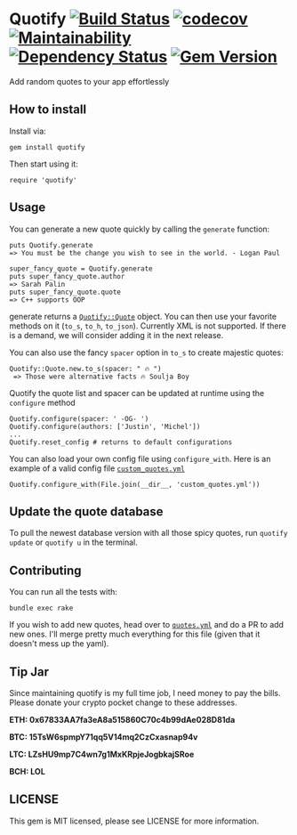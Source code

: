 # Quotify [![Build Status](https://travis-ci.org/jusleg/quotify-ruby.svg?branch=master)](https://travis-ci.org/jusleg/quotify-ruby) [![codecov](https://codecov.io/gh/jusleg/quotify-ruby/branch/master/graph/badge.svg)](https://codecov.io/gh/jusleg/quotify-ruby) [![Maintainability](https://api.codeclimate.com/v1/badges/972d13f147a8cc352acc/maintainability)](https://codeclimate.com/github/jusleg/quotify-ruby/maintainability) [![Dependency Status](https://beta.gemnasium.com/badges/github.com/jusleg/quotify-ruby.svg)](https://beta.gemnasium.com/projects/github.com/jusleg/quotify-ruby) [![Gem Version](https://badge.fury.io/rb/quotify.svg)](https://badge.fury.io/rb/quotify)

Add random quotes to your app effortlessly

## How to install

Install via:
```
gem install quotify
```

Then start using it:
```
require 'quotify'
```

## Usage

You can generate a new quote quickly by calling the `generate` function:
```
puts Quotify.generate
=> You must be the change you wish to see in the world. - Logan Paul

super_fancy_quote = Quotify.generate
puts super_fancy_quote.author
=> Sarah Palin
puts super_fancy_quote.quote
=> C++ supports OOP
```

generate returns a [`Quotify::Quote`](https://github.com/jusleg/quotify-ruby/blob/master/lib/quotify/quote.rb) object. You can then use your favorite methods on it (`to_s`, `to_h`, `to_json`). Currently XML is not supported. If there is a demand, we will consider adding it in the next release.

You can also use the fancy `spacer` option in `to_s` to create majestic quotes:
```
Quotify::Quote.new.to_s(spacer: " 🔥 ")
 => Those were alternative facts 🔥 Soulja Boy
 ```

 Quotify the quote list and spacer can be updated at runtime using the `configure` method
 ```
 Quotify.configure(spacer: ' -OG- ')
 Quotify.configure(authors: ['Justin', 'Michel'])
 ...
 Quotify.reset_config # returns to default configurations
 ```

 You can also load your own config file using `configure_with`. Here is an example of a valid config file [`custom_quotes.yml`](https://github.com/jusleg/quotify-ruby/blob/master/test/custom_quotes.yml)
 ```
 Quotify.configure_with(File.join(__dir__, 'custom_quotes.yml'))
```

## Update the quote database
To pull the newest database version with all those spicy quotes, run `quotify update` or `quotify u` in the terminal.

## Contributing
You can run all the tests with:
```
bundle exec rake
```

If you wish to add new quotes, head over to [`quotes.yml`](https://github.com/jusleg/quotify-ruby/blob/master/lib/quotify/quotes.yml) and do a PR to add new ones. I'll merge pretty much everything for this file (given that it doesn't mess up the yaml).

## Tip Jar
Since maintaining quotify is my full time job, I need money to pay the bills. Please donate your crypto pocket change to these addresses.

**ETH: 0x67833AA7fa3eA8a515860C70c4b99dAe028D81da**

**BTC: 15TsW6spmpY71qq5V14mq2CzCxasnap94v**

**LTC: LZsHU9mp7C4wn7g1MxKRpjeJogbkajSRoe**

**BCH: LOL**

## LICENSE

This gem is MIT licensed, please see LICENSE for more information.
